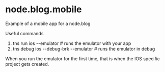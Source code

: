 # node.blog.mobile
Example of a mobile app for a node.blog

Useful commands
1.  tns run ios --emulator                # runs the emulator with your app
2.  tns debug ios --debug-brk --emulator  # runs the emulator in debug

When you run the emulator for the first time, that is when the IOS specific project gets created. 
